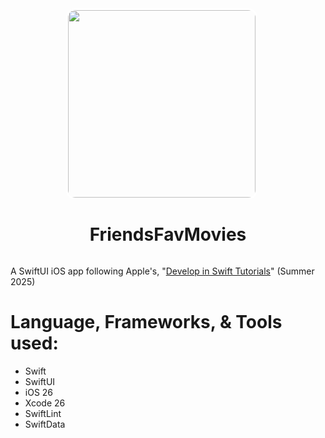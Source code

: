 <div align="center">
  <img src="" width="300" style="border: 3px solid white; border-radius: 15px; vertical-align: middle; margin-right: 20px;">
  <h1 style="display: inline-block; vertical-align: middle;">FriendsFavMovies</h1>
</div>

A SwiftUI iOS app following Apple's, "[Develop in Swift Tutorials](https://developer.apple.com/tutorials/develop-in-swift/navigate-sample-data)" (Summer 2025) 

# Language, Frameworks, & Tools used:
- Swift
- SwiftUI
- iOS 26
- Xcode 26
- SwiftLint
- SwiftData
